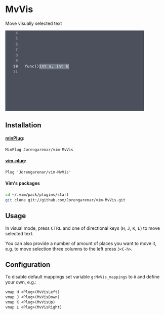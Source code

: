 MvVis
=====

Move visually selected text

![demo](demo.gif)

## Installation

#### [minPlug](https://github.com/Jorengarenar/minPlug):
```vim
MinPlug Jorengarenar/vim-MvVis
```

#### [vim-plug](https://github.com/junegunn/vim-plug):
```vim
Plug 'Jorengarenar/vim-MvVis'
```

#### Vim's packages
```bash
cd ~/.vim/pack/plugins/start
git clone git://github.com/Jorengarenar/vim-MvVis.git
```

## Usage

In visual mode, press <kbd>CTRL</kbd> and one of directional keys (<kbd>H</kbd>,
<kbd>J</kbd>, <kbd>K</kbd>, <kbd>L</kbd>) to move selected text.

You can also provide a number of amount of places you want to move it, e.g.
to move selection three columns to the left press `3<C-h>`.

## Configuration

To disable default mappings set variable `g:MvVis_mappings` to `0` and define
your own, e.g.:
```vim
vmap H <Plug>(MvVisLeft)
vmap J <Plug>(MvVisDown)
vmap K <Plug>(MvVisUp)
vmap L <Plug>(MvVisRight)
```
